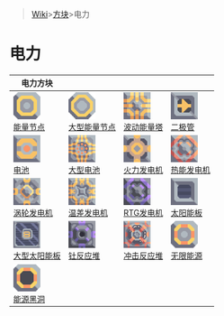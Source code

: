 >[Wiki](../../zhcn.md)>[方块](../blocks.md)>电力
# 电力

|电力方块||||  
|----|----|----|----|  
|[![](../../images/block-power-node-xlarge.png)<br>能量节点](power/power-node.md)|[![](../../images/block-power-node-large-xlarge.png)<br>大型能量节点](power/power-node-large.md)|[![](../../images/block-surge-tower-xlarge.png)<br>波动能量塔](power/surge-tower.md)|[![](../../images/block-diode-xlarge.png)<br>二极管](power/diode.md)|  
|[![](../../images/block-battery-xlarge.png)<br>电池](power/battery.md)|[![](../../images/block-battery-large-xlarge.png)<br>大型电池](power/battery-large.md)|[![](../../images/block-combustion-generator-xlarge.png)<br>火力发电机](power/combustion-generator.md)|[![](../../images/block-thermal-generator-xlarge.png)<br>热能发电机](power/thermal-generator.md)|  
|[![](../../images/block-steam-generator-xlarge.png)<br>涡轮发电机](power/steam-generator.md)|[![](../../images/block-differential-generator-xlarge.png)<br>温差发电机](power/differential-generator-large.md)|[![](../../images/block-rtg-generator-xlarge.png)<br>RTG发电机](power/rtg-generator.md)|[![](../../images/block-solar-panel-xlarge.png)<br>太阳能板](power/solar-panel.md)|  
|[![](../../images/block-solar-panel-large-xlarge.png)<br>大型太阳能板](power/solar-panel-large.md)|[![](../../images/block-thorium-reactor-xlarge.png)<br>钍反应堆](power/thorium-reactor.md)|[![](../../images/block-impact-reactor-xlarge.png)<br>冲击反应堆](power/impact-reactor.md)|[![](../../images/block-power-source-xlarge.png)<br>无限能源](power/power-source.md)|  
|[![](../../images/block-power-void-xlarge.png)<br>能源黑洞](power/power-void.md)||||
